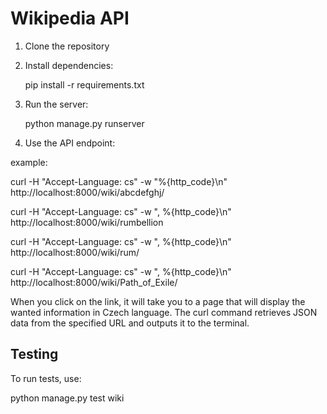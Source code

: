 # Wikipedia API

1. Clone the repository
  

2. Install dependencies:
  
    pip install -r requirements.txt

3. Run the server:
   
    python manage.py runserver
 

4. Use the API endpoint:
    

example: 

curl -H "Accept-Language: cs" -w "%{http_code}\n" http://localhost:8000/wiki/abcdefghj/

curl -H "Accept-Language: cs" -w ", %{http_code}\n" http://localhost:8000/wiki/rumbellion

curl -H "Accept-Language: cs" -w ", %{http_code}\n" http://localhost:8000/wiki/rum/

curl -H "Accept-Language: cs" -w ", %{http_code}\n" http://localhost:8000/wiki/Path_of_Exile/


When you click on the link, it will take you to a page that will display the wanted information in Czech language.
The curl command retrieves JSON data from the specified URL and outputs it to the terminal.

## Testing

To run tests, use:

python manage.py test wiki





